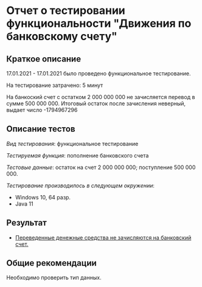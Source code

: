 # Отчет о тестировании функциональности "Движения по банковскому счету"
## Краткое описание

17.01.2021 - 17.01.2021 было проведено функциональное тестирование.

На тестирование затрачено: 5 минут

На банкоский счет с остатком 2 000 000 000 не зачисляется перевод в сумме 500 000 000.
Итоговый остаток после зачисления неверный, выдает число -1794967296

## Описание тестов
*Вид тестирования*: функциональное тестирование

*Тестируемая функция*: пополнение банковского счета

*Тестовые данные*: остаток на счет 2 000 000 000;
поступление 500 000 000.

*Тестирование производилось в следующем окружении*:
* Windows 10, 64 разр.
* Java 11

## Результат

* [Переведенные денежные средства не зачисляются на банковский счет.](https://github.com/Orazalina/java2.1/issues/2)

## Общие рекомендации
Необходимо проверить тип данных.